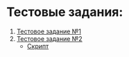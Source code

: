 # Тестовые задания: 

1. [Тестовое задание №1](https://github.com/usr036943/test-tasks/blob/main/Тестовое%20задание%20№1.ipynb)
2. [Тестовое задание №2](https://github.com/usr036943/test-tasks/blob/main/Тестовые%20задание%20№2/Тестовое%20задание%20№2%20v2.ipynb)
   - [Скрипт](https://github.com/usr036943/test-tasks/blob/main/Тестовые%20задание%20№2/скрипт.py)
